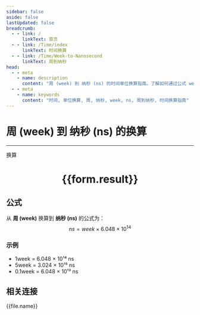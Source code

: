 ```yaml
---
sidebar: false
aside: false
lastUpdated: false
breadcrumb:
  - - link: /
      linkText: 首页
  - - link: /Time/index
      linkText: 时间换算
  - - link: /Time/Week-to-Nanosecond
      linkText: 周到纳秒
head:
  - - meta
    - name: description
      content: "周 (week) 到 纳秒 (ns) 的时间单位换算指南。了解如何通过公式 week × 6.048 × 10¹⁴ 换算为纳秒。"
  - - meta
    - name: keywords
      content: "时间, 单位换算, 周, 纳秒, week, ns, 周到纳秒, 时间换算指南"
---
```

# 周 (week) 到 纳秒 (ns) 的换算

---
<script setup>
import { onMounted, reactive, inject, ref } from 'vue'
import { NButton,NForm ,NFormItem,NInput,NInputNumber,NSelect,NCard,useMessage,NGrid ,NGi  } from 'naive-ui'
import { defineClientComponent } from 'vitepress'
import { Time } from '../../files';

const convert = inject('convert')

const form = reactive({
  number: null,
  result: '',
})

const convertHandler = () => {
  if (form.number !== null && !isNaN(form.number)) {
    const convertedValue = parseFloat(form.number) * 604800000000000
    form.result = `${form.number}week = ${convertedValue.toFixed(0)}ns`
  } else {
    form.result = '请输入有效的数值。'
  }
}
</script>

<n-form size="large" :model="form">
  <n-form-item label="周 (week)">
    <n-input-number v-model:value="form.number" placeholder="输入周" style="width: 100%" />
  </n-form-item>
  <n-form-item>
    <n-button type="info" @click="convertHandler" block>换算</n-button>
  </n-form-item>
</n-form>

<n-card  embedded :bordered="false" hoverable>
  <div  style="text-align:center">
    <h1>{{form.result}}</h1>
  </div>
</n-card>

## 公式

从 **周 (week)** 换算到 **纳秒 (ns)** 的公式为：
$$ ns = week \times 6.048 \times 10^{14} $$

### 示例
- 1week = 6.048 × 10¹⁴ ns
- 5week = 3.024 × 10¹⁵ ns
- 0.1week = 6.048 × 10¹³ ns
## 相关连接
<n-grid x-gap="12" :cols="2">
  <n-gi v-for="(file, index) in Time" :key="index">
    <n-button
      text
      tag="a"
      :href="file.path"
      type="info"
    >
      {{file.name}}
    </n-button>
  </n-gi>
</n-grid>